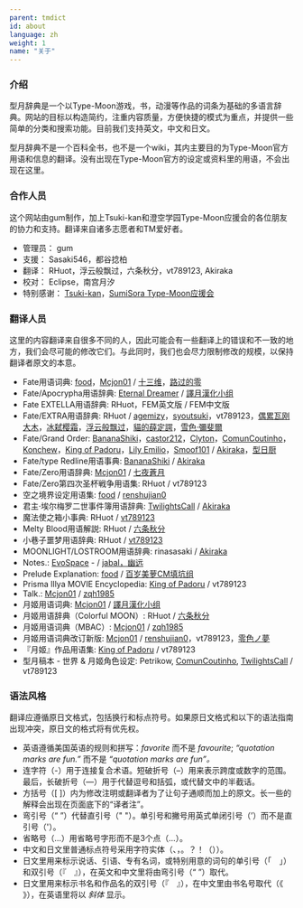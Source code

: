 ```yaml
---
parent: tmdict
id: about
language: zh
weight: 1
name: "关于"
---
```


### 介绍

型月辞典是一个以Type-Moon游戏，书，动漫等作品的词条为基础的多语言辞典。网站的目标以构造简约，注重内容质量，方便快捷的模式为重点，并提供一些简单的分类和搜索功能。目前我们支持英文，中文和日文。

型月辞典不是一个百科全书，也不是一个wiki，其内主要目的为Type-Moon官方用语和信息的翻译。没有出现在Type-Moon官方的设定或资料里的用语，不会出现在这里。

### 合作人员

这个网站由gum制作，加上Tsuki-kan和澄空学园Type-Moon应援会的各位朋友的协力和支持。翻译来自诸多志愿者和TM爱好者。

- <span class="highlight">管理员：</span> gum
- <span class="highlight">支援：</span> Sasaki546，都谷捻柏
- <span class="highlight">翻译：</span> RHuot，浮云般飘过，六条秋分，vt789123, Akiraka
- <span class="highlight">校对：</span> Eclipse，南宫月汐
- <span class="highlight">特别感谢：</span> <a href="http://tsukikan.com/">Tsuki-kan</a>，<a href="https://bbs.sumisora.net/thread.php?fid=14">SumiSora Type-Moon应援会</a>

### 翻译人员

这里的内容翻译来自很多不同的人，因此可能会有一些翻译上的错误和不一致的地方，我们会尽可能的修改它们。与此同时，我们也会尽力限制修改的规模，以保持翻译者原文的本意。

- <span class="highlight">Fate用语词典:</span>
  <a href="http://z13.invisionfree.com/Mobius_Space/index.php?act=idx">food</a>，<a href="http://forums.nrvnqsr.com/showthread.php/4880-Mcjon01-Translates-Things">Mcjon01</a> / <a href="http://tieba.baidu.com/f?kw=%D4%C2%D2%B9%D6%AE%BF%D5">十三维</a>，<a href="https://tieba.baidu.com/p/1504291610">路过的零</a>
- <span class="highlight">Fate/Apocrypha用语辞典:</span>
  <a href="https://fateapocryphathetranslation.wordpress.com/side-materials/fateapocrypha-material/">Eternal Dreamer</a> / <a href="https://bbs.sumisora.net/read.php?tid=11071116">譯月漢化小组</a>
- <span class="highlight">Fate EXTELLA用语辞典:</span>
  RHuot，FEM英文版 / FEM中文版
- <span class="highlight">Fate/EXTRA用语辞典:</span>
  RHuot / <a href="https://tieba.baidu.com/p/2536360820">agemizy</a>，<a href="https://bbs.sumisora.net/read.php?tid=11051957">syoutsuki</a>，vt789123，<a href="https://tieba.baidu.com/p/5124843633">偶累瓦刚大木</a>，<a href="https://bbs.sumisora.net/read.php?tid=11045922">冰弑</a><a href="https://bbs.sumisora.net/read.php?tid=11070209">樱霜</a>，<a href="https://tieba.baidu.com/p/2558097923">浮云般飘过</a>，<a href="https://tieba.baidu.com/p/4861921746">貓的薛定諤</a>，<a href="https://home.gamer.com.tw/creationDetail.php?sn=2002017">雪色‧彌斐爾</a>
- <span class="highlight">Fate/Grand Order:</span>
  <a href="https://www.reddit.com/user/BananaShiki">BananaShiki</a>，<a href="https://www.reddit.com/user/castor212">castor212</a>，<a href="https://www.reddit.com/u/Kinalvin/">Clyton</a>，<a href="https://www.reddit.com/u/ComunCoutinho/">ComunCoutinho</a>，<a href="https://www.reddit.com/user/Konchew">Konchew</a>，<a href="https://www.reddit.com/user/King_of_Padoru">King of Padoru</a>，<a href="http://forums.nrvnqsr.com/member.php/6793-Lily-Emilio">Lily Emilio</a>，<a href="https://www.reddit.com/user/Smoof101">Smoof101</a> / <a href="https://www.weibo.com/u/6537160863">Akiraka</a>，<a href="http://tieba.baidu.com/home/main?un=%D0%CD%C8%D5%B3%F8">型日厨</a>
- <span class="highlight">Fate/type Redline用语事典:</span>
  <a href="https://www.reddit.com/user/BananaShiki">BananaShiki</a> / <a href="https://www.weibo.com/u/6537160863">Akiraka</a>
- <span class="highlight">Fate/Zero用语辞典:</span>
  <a href="http://forums.nrvnqsr.com/showthread.php/4880-Mcjon01-Translates-Things">Mcjon01</a> / <a href="http://home.gamer.com.tw/homeindex.php?owner=langrisseriv">七夜蒼月</a>
- <span class="highlight">Fate/Zero第四次圣杯戦争用语集:</span>
  RHuot / vt789123
- <span class="highlight">空之境界设定用语集:</span>
  <a href="http://z13.invisionfree.com/Mobius_Space/index.php?">food</a> / <a href="https://bbs.sumisora.net/read.php?tid=4458241">renshujian0</a>
- <span class="highlight">君主·埃尔梅罗二世事件簿用语辞典:</span>
  <a href="https://forums.nrvnqsr.com/showthread.php/5943-Lord-El-Melloi-II-Case-Files">TwilightsCall</a> / <a href="https://www.weibo.com/ttarticle/p/show?id=2309404456317354901671">Akiraka</a>
- <span class="highlight">魔法使之箱小事典:</span>
  RHuot / <a href="https://bbs.sumisora.net/read.php?tid=11077935">vt789123</a>
- <span class="highlight">Melty Blood用语解説:</span>
  RHuot / <a href="https://bbs.sumisora.net/read.php?tid=10974953">六条秋分</a>
- <span class="highlight">小巷子噩梦用语辞典:</span>
  RHuot / <a href="https://bbs.sumisora.net/read.php?tid=11077729">vt789123</a>
- <span class="highlight">MOONLIGHT/LOSTROOM用语辞典:</span>
  rinasasaki / <a href="https://www.weibo.com/u/6537160863">Akiraka</a>
- <span class="highlight">Notes.:</span>
  <a href="http://forums.nrvnqsr.com/showthread.php/73-Angel-Notes-Translation-by-Evospace?p=2315">EvoSpace</a> - / <a href="http://tieba.baidu.com/p/122814195">jabal，幽远</a>
- <span class="highlight">Prelude Explanation:</span>
  <a href="http://z13.invisionfree.com/Mobius_Space/index.php?">food</a> / <a href="https://bbs.popgo.org/bbs/read.php?tid=418222">百岁美萝CM填坑组</a>
- <span class="highlight">Prisma Illya MOVIE Encyclopedia:</span>
  <a href="https://www.reddit.com/user/King_of_Padoru">King of Padoru</a> / vt789123
- <span class="highlight">Talk.:</span>
  <a href="http://forums.nrvnqsr.com/showthread.php/4880-Mcjon01-Translates-Things">Mcjon01</a> / <a href="http://bbs.sumisora.net/read.php?tid=10946479#2831447">zqh1985</a>
- <span class="highlight">月姬用语词典:</span>
  <a href="http://forums.nrvnqsr.com/showthread.php/4880-Mcjon01-Translates-Things">Mcjon01</a> / <a href="http://home.gamer.com.tw/homeindex.php?owner=typemercury">譯月漢化小组</a>
- <span class="highlight">月姬用语辞典（Colorful MOON）:</span>
  RHuot / <a href="https://bbs.sumisora.net/read.php?tid=10974953">六条秋分</a>
- <span class="highlight">月姬用语词典（MBAC）:</span>
  <a href="http://forums.nrvnqsr.com/showthread.php/4880-Mcjon01-Translates-Things">Mcjon01</a> / <a href="https://bbs.sumisora.net/read.php?tid=10946479">zqh1985</a>
- <span class="highlight">月姬用语词典改订新版:</span>
  <a href="http://forums.nrvnqsr.com/showthread.php/4880-Mcjon01-Translates-Things">Mcjon01</a> / <a href="http://www.lightnovel.cn/thread-33199-6-1.html">renshujian0</a>，vt789123，<a href="https://bbs.sumisora.net/read.php?tid=11002936">零色ノ夢</a>
- <span class="highlight">『月姬』作品用语集:</span>
  <a href="https://www.reddit.com/user/King_of_Padoru">King of Padoru</a> / vt789123
- <span class="highlight">型月稿本 - 世界 & 月姬角色设定:</span>
  Petrikow, <a href="https://www.reddit.com/u/ComunCoutinho/">ComunCoutinho</a>, <a href="https://forums.nrvnqsr.com/showthread.php/5943-Lord-El-Melloi-II-Case-Files">TwilightsCall</a> / vt789123

### 语法风格

翻译应遵循原日文格式，包括换行和标点符号。如果原日文格式和以下的语法指南出现冲突，原日文的格式将有优先权。

- 英语遵循美国英语的规则和拼写：_favorite_ 而不是 _favourite_; _“quotation marks are fun.”_ 而不是 _“quotation marks are fun”。_
- 连字符（-）用于连接复合术语。短破折号（–）用来表示跨度或数字的范围。最后，长破折号（—）用于代替逗号和括弧，或代替文中的半截话。
- 方括号（[ ]）内为修改注明或翻译者为了让句子通顺而加上的原文。长一些的解释会出现在页面底下的“译者注”。
- 弯引号（“ ”）代替直引号（" "）。单引号和撇号用英式单闭引号（’）而不是直引号（'）。
- 省略号（…）用省略号字形而不是3个点（...）。
- 中文和日文里普通标点符号采用字符实体（、，。？！（））。
- 日文里用来标示说话、引语、专有名词，或特别用意的词句的单引号（「　」）和双引号（『　』），在英文和中文里将由弯引号（“ ”）取代。
- 日文里用来标示书名和作品名的双引号（『　』），在中文里由书名号取代（《 》），在英语里将以 _斜体_ 显示。
